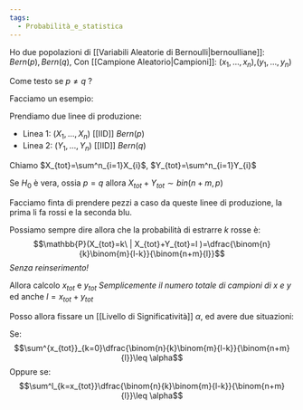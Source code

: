 ```yaml
---
tags:
  - Probabilità_e_statistica
---
```

Ho due popolazioni di [[Variabili Aleatorie di Bernoulli|bernoulliane]]: $Bern(p),Bern(q)$,
Con [[Campione Aleatorio|Campioni]]: $(x_{1},\dots,x_{n})$,$(y_{1},\dots,y_{n})$

Come testo se $p\neq q$ ?

Facciamo un esempio:

Prendiamo due linee di produzione:

- Linea 1: $(X_{1},\dots,X_{n})$ [[IID]] $Bern(p)$
- Linea 2: $(Y_{1},\dots,Y_{n})$ [[IID]] $Bern(q)$

Chiamo $X_{tot}=\sum^n_{i=1}X_{i}$, $Y_{tot}=\sum^n_{i=1}Y_{i}$

Se $H_{0}$ è vera, ossia $p=q$ allora
$X_{tot}+Y_{tot}\sim bin(n+m,p)$

Facciamo finta di prendere pezzi a caso da queste linee di produzione, la prima li fa rossi e la seconda blu.

Possiamo sempre dire allora che la probabilità di estrarre $k$ rosse è:
$$\mathbb{P}(X_{tot}=k\ | X_{tot}+Y_{tot}=l )=\dfrac{\binom{n}{k}\binom{m}{l-k}}{\binom{n+m}{l}}$$
*Senza reinserimento!*

Allora calcolo $x_{tot}$ e $y_{tot}$ *Semplicemente il numero totale di campioni di x e y*
ed anche $l=x_{tot}+y_{tot}$

Posso allora fissare un [[Livello di Significatività]] $\alpha$, ed avere due situazioni:

Se:
$$\sum^{x_{tot}}_{k=0}\dfrac{\binom{n}{k}\binom{m}{l-k}}{\binom{n+m}{l}}\leq \alpha$$
Oppure se:
$$\sum^l_{k=x_{tot}}\dfrac{\binom{n}{k}\binom{m}{l-k}}{\binom{n+m}{l}}\leq \alpha$$

